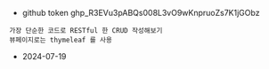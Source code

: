 * github token
	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

```
가장 단순한 코드로 RESTful 한 CRUD 작성해보기
뷰페이지로는 thymeleaf 를 사용 

```

* 2024-07-19 
	 